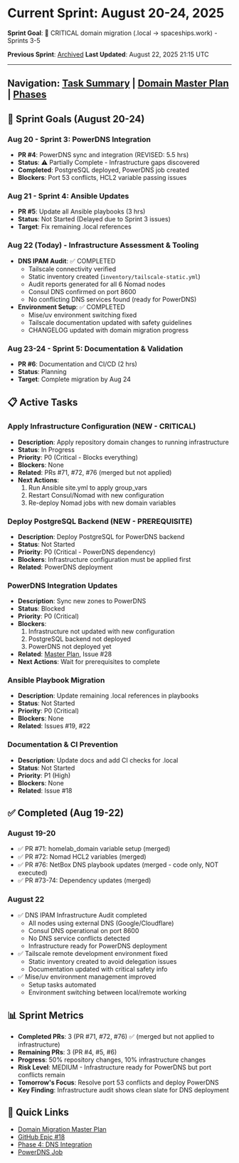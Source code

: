 # Current Sprint: August 20-24, 2025

**Sprint Goal**: 🚨 CRITICAL domain migration (.local → spaceships.work) - Sprints 3-5

**Previous Sprint**: [Archived](./completed/2025-08.md)
**Last Updated**: August 22, 2025 21:15 UTC

---

## Navigation: [Task Summary](./task-summary.md) | [Domain Master Plan](./domain-migration-master-plan.md) | [Phases](./phases/)

## 🎯 Sprint Goals (August 20-24)

### Aug 20 - Sprint 3: PowerDNS Integration

- **PR #4**: PowerDNS sync and integration (REVISED: 5.5 hrs)
- **Status**: ⚠️ Partially Complete - Infrastructure gaps discovered
- **Completed**: PostgreSQL deployed, PowerDNS job created
- **Blockers**: Port 53 conflicts, HCL2 variable passing issues

### Aug 21 - Sprint 4: Ansible Updates

- **PR #5**: Update all Ansible playbooks (3 hrs)
- **Status**: Not Started (Delayed due to Sprint 3 issues)
- **Target**: Fix remaining .local references

### Aug 22 (Today) - Infrastructure Assessment & Tooling

- **DNS IPAM Audit**: ✅ COMPLETED
  - Tailscale connectivity verified
  - Static inventory created (`inventory/tailscale-static.yml`)
  - Audit reports generated for all 6 Nomad nodes
  - Consul DNS confirmed on port 8600
  - No conflicting DNS services found (ready for PowerDNS)
- **Environment Setup**: ✅ COMPLETED
  - Mise/uv environment switching fixed
  - Tailscale documentation updated with safety guidelines
  - CHANGELOG updated with domain migration progress

### Aug 23-24 - Sprint 5: Documentation & Validation

- **PR #6**: Documentation and CI/CD (2 hrs)
- **Status**: Planning
- **Target**: Complete migration by Aug 24

## 📋 Active Tasks

### Apply Infrastructure Configuration (NEW - CRITICAL)

- **Description**: Apply repository domain changes to running infrastructure
- **Status**: In Progress
- **Priority**: P0 (Critical - Blocks everything)
- **Blockers**: None
- **Related**: PRs #71, #72, #76 (merged but not applied)
- **Next Actions**:
  1. Run Ansible site.yml to apply group_vars
  2. Restart Consul/Nomad with new configuration
  3. Re-deploy Nomad jobs with new domain variables

### Deploy PostgreSQL Backend (NEW - PREREQUISITE)

- **Description**: Deploy PostgreSQL for PowerDNS backend
- **Status**: Not Started
- **Priority**: P0 (Critical - PowerDNS dependency)
- **Blockers**: Infrastructure configuration must be applied first
- **Related**: PowerDNS deployment

### PowerDNS Integration Updates

- **Description**: Sync new zones to PowerDNS
- **Status**: Blocked
- **Priority**: P0 (Critical)
- **Blockers**:
  1. Infrastructure not updated with new configuration
  2. PostgreSQL backend not deployed
  3. PowerDNS not deployed yet
- **Related**: [Master Plan](./domain-migration-master-plan.md), Issue #28
- **Next Actions**: Wait for prerequisites to complete

### Ansible Playbook Migration

- **Description**: Update remaining .local references in playbooks
- **Status**: Not Started
- **Priority**: P0 (Critical)
- **Blockers**: None
- **Related**: Issues #19, #22

### Documentation & CI Prevention

- **Description**: Update docs and add CI checks for .local
- **Status**: Not Started
- **Priority**: P1 (High)
- **Blockers**: None
- **Related**: Issue #18

## ✅ Completed (Aug 19-22)

### August 19-20

- ✅ PR #71: homelab_domain variable setup (merged)
- ✅ PR #72: Nomad HCL2 variables (merged)
- ✅ PR #76: NetBox DNS playbook updates (merged - code only, NOT executed)
- ✅ PR #73-74: Dependency updates (merged)

### August 22

- ✅ DNS IPAM Infrastructure Audit completed
  - All nodes using external DNS (Google/Cloudflare)
  - Consul DNS operational on port 8600
  - No DNS service conflicts detected
  - Infrastructure ready for PowerDNS deployment
- ✅ Tailscale remote development environment fixed
  - Static inventory created to avoid delegation issues
  - Documentation updated with critical safety info
- ✅ Mise/uv environment management improved
  - Setup tasks automated
  - Environment switching between local/remote working

## 📊 Sprint Metrics

- **Completed PRs**: 3 (PR #71, #72, #76) ✅ (merged but not applied to infrastructure)
- **Remaining PRs**: 3 (PR #4, #5, #6)
- **Progress**: 50% repository changes, 10% infrastructure changes
- **Risk Level**: MEDIUM - Infrastructure ready for PowerDNS but port conflicts remain
- **Tomorrow's Focus**: Resolve port 53 conflicts and deploy PowerDNS
- **Key Finding**: Infrastructure audit shows clean slate for DNS deployment

## 🔗 Quick Links

- [Domain Migration Master Plan](./domain-migration-master-plan.md)
- [GitHub Epic #18](https://github.com/basher83/andromeda-orchestration/issues/18)
- [Phase 4: DNS Integration](./phases/phase-4-dns-integration.md)
- [PowerDNS Job](../nomad-jobs/platform-services/powerdns-auth.nomad.hcl)
